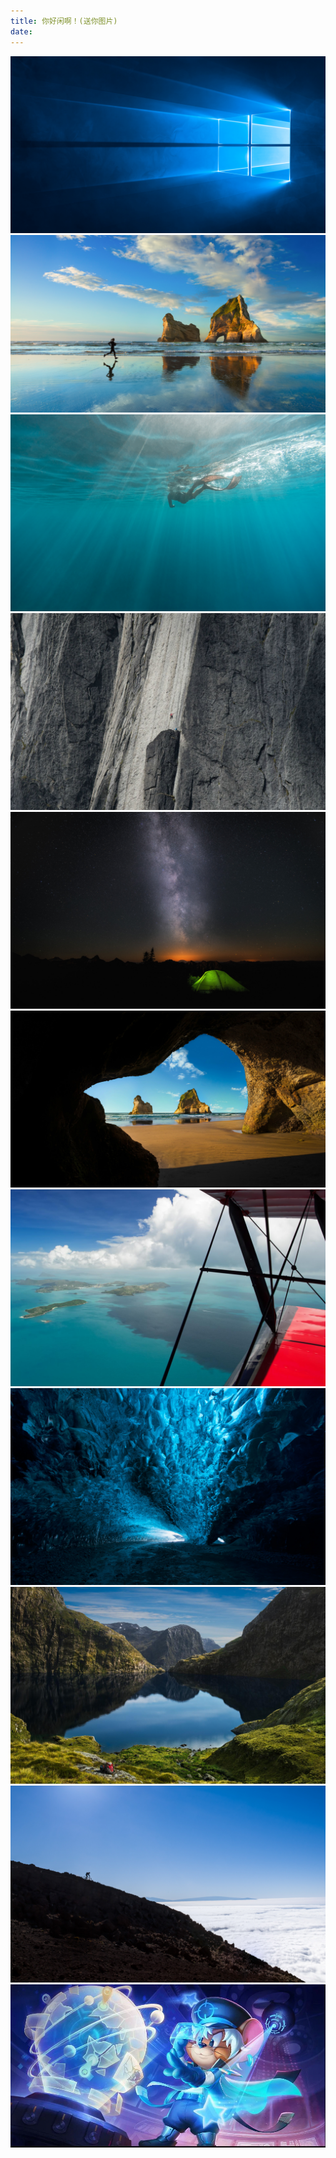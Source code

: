 ```yaml
---
title: 你好闲啊！(送你图片)
date: 
---
```

![](/image/head.jpg)
![](/image/head1.jpg)
![](/image/img/1.jpg)
![](/image/img/2.jpg)
![](/image/img/3.jpg)
![](/image/img/4.jpg)
![](/image/img/5.jpg)
![](/image/img/6.jpg)
![](/image/img/7.jpg)
![](/image/img/8.jpg)
![](/image/trash/top.jpg)
